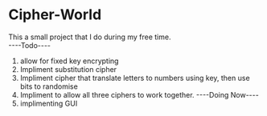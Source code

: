 # Cipher-World
This a small project that I do during my free time.<br/> 
----Todo---- 
1) allow for fixed key encrypting 
2) Impliment substitution cipher 
3) Impliment cipher that translate letters to numbers using key, then use bits to randomise 
4) Impliment to allow all three ciphers to work together.
----Doing Now----
1) implimenting GUI